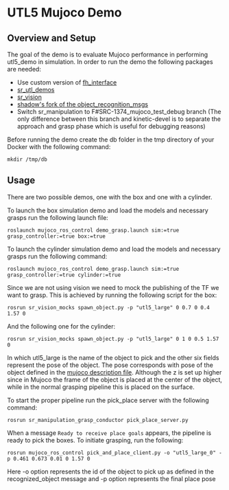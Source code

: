 # UTL5 Mujoco Demo

## Overview and Setup

The goal of the demo is to evaluate Mujoco performance in performing utl5_demo in simulation.
In order to run the demo the following packages are needed:

- Use custom version of [fh_interface](https://github.com/shadow-robot/fh_interface/tree/F%23SRC-1374_mujoco_launch)
- [sr_utl_demos](https://github.com/shadow-robot/sr_utl_demos)
- [sr_vision](https://github.com/shadow-robot/sr_vision)
- [shadow's fork of the object_recognition_msgs](https://github.com/shadow-robot/object_recognition_msgs)
- Switch sr_manipulation to F#SRC-1374_mujoco_test_debug branch (The only difference between this branch and kinetic-devel is to separate the approach and grasp phase which is useful for debugging reasons)

Before running the demo create the db folder in the tmp directory of your Docker with the following command:
```
mkdir /tmp/db
```

## Usage

There are two possible demos, one with the box and one with a cylinder.

To launch the box simulation demo and load the models and necessary grasps run the following launch file:

```
roslaunch mujoco_ros_control demo_grasp.launch sim:=true grasp_controller:=true box:=true
```

To launch the cylinder simulation demo and load the models and necessary grasps run the following command:
```
roslaunch mujoco_ros_control demo_grasp.launch sim:=true grasp_controller:=true cylinder:=true
```

Since we are not using vision we need to mock the publishing of the TF we want to grasp. 
This is achieved by running the following script for the box:

```
rosrun sr_vision_mocks spawn_object.py -p "utl5_large" 0 0.7 0 0.4 1.57 0
```

And the following one for the cylinder:
```
rosrun sr_vision_mocks spawn_object.py -p "utl5_large" 0 1 0 0.5 1.57 0
```

In which utl5_large is the name of the object to pick and the other six fields represent the pose of the object.
The pose corresponds with pose of the object defined in the [mujoco description file](https://github.com/shadow-robot/mujoco_ros_pkgs/blob/F%23SRC-1374_grasp_pipeline/mujoco_models/urdf/ur10_fh_environment.xml#L42). Although the z is set up higher since in Mujoco the frame of
the object is placed at the center of the object, while in the normal grasping pipeline this is placed on the surface.

To start the proper pipeline run the pick_place server with the following command:

```
rosrun sr_manipulation_grasp_conductor pick_place_server.py
```

When a message `Ready to receive place goals` appears, the pipeline is ready to pick the boxes. To initiate grasping, run the following:

```
rosrun mujoco_ros_control pick_and_place_client.py -o "utl5_large_0" -p 0.461 0.673 0.01 0 1.57 0
```

Here -o option represents the id of the object to pick up as defined in the recognized_object message and -p option represents the final place pose
